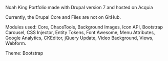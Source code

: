 Noah King Portfolio made with Drupal version 7 and hosted on Acquia

Currently, the Drupal Core and Files are not on GitHub. 

Modules used: Core, ChaosTools, Background Images, Icon API, Bootstrap Carousel, CSS Injector, Entity Tokens, Font Awesome, Menu Attributes, Google Analytics, CKEditor, jQuery Update, Video Background, Views, Webform.

Theme: Bootstrap
